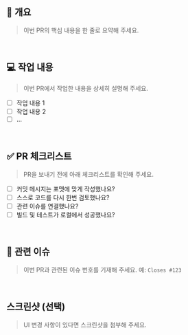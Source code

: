 ## 📝 개요
> 이번 PR의 핵심 내용을 한 줄로 요약해 주세요.

<br>

## 💻 작업 내용
> 이번 PR에서 작업한 내용을 상세히 설명해 주세요.
- [ ] 작업 내용 1
- [ ] 작업 내용 2
- [ ] ...

<br>

## ✅ PR 체크리스트
> PR을 보내기 전에 아래 체크리스트를 확인해 주세요.
- [ ] 커밋 메시지는 포맷에 맞게 작성했나요?
- [ ] 스스로 코드를 다시 한번 검토했나요?
- [ ] 관련 이슈를 연결했나요?
- [ ] 빌드 및 테스트가 로컬에서 성공했나요?

<br>

## 🔗 관련 이슈
> 이번 PR과 관련된 이슈 번호를 기재해 주세요.
> 예: `Closes #123`

<br>

##  스크린샷 (선택)
> UI 변경 사항이 있다면 스크린샷을 첨부해 주세요.